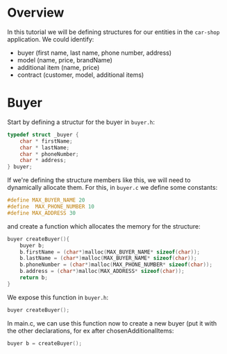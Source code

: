 
# Overview

In this tutorial we will be defining structures for our entities in the `car-shop` application. We could identify:
* buyer (first name, last name, phone number, address)
* model (name, price, brandName)
* additional item (name, price)
* contract (customer, model, additional items)

# Buyer

Start by defining a structur for the buyer in `buyer.h`:
```c
typedef struct _buyer {
    char * firstName;
    char * lastName;
    char * phoneNumber;
    char * address;
} buyer;
```

If we're defining the structure members like this, we will need to dynamically allocate them. For this, in `buyer.c` we define some constants:
```c
#define MAX_BUYER_NAME 20
#define  MAX_PHONE_NUMBER 10
#define MAX_ADDRESS 30
```
and create a function which allocates the memory for the structure:
```c
buyer createBuyer(){
    buyer b;
    b.firstName = (char*)malloc(MAX_BUYER_NAME* sizeof(char));
    b.lastName = (char*)malloc(MAX_BUYER_NAME* sizeof(char));
    b.phoneNumber = (char*)malloc(MAX_PHONE_NUMBER* sizeof(char));
    b.address = (char*)malloc(MAX_ADDRESS* sizeof(char));
    return b;
}
```
We expose this function in `buyer.h`:
```c
buyer createBuyer();
```

In main.c, we can use this function now to create a new buyer (put it with the other declarations, for ex after chosenAdditionalItems:
```c
buyer b = createBuyer();
```

